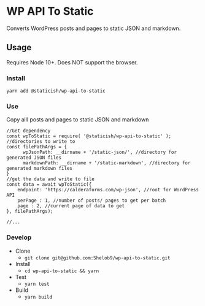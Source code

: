# WP API To Static

Converts WordPress posts and pages to static JSON and markdown.


## Usage

Requires Node 10+. Does NOT support the browser.

### Install

```
yarn add @staticish/wp-api-to-static
```

### Use

Copy alll posts and pages to static JSON and markdown

```
//Get dependency
const wpToStatic = require( '@staticish/wp-api-to-static' );
//directories to write to
const filePathArgs = {
      wpJsonPath: __dirname + '/static-json/', //directory for generated JSON files
      markdownPath: __dirname + '/static-markdown', //directory for generated markdown files
}
//get the data and write to file
const data = await wpToStatic({
    endpoint: 'https://calderaforms.com/wp-json', //root for WordPress API
    perPage : 1, //number of posts/ pages to get per batch
    page : 2, //current page of data to get
}, filePathArgs);

//...
```

### Develop

- Clone
    - `git clone git@github.com:Shelob9/wp-api-to-static.git`
- Install
    - `cd wp-api-to-static && yarn`
- Test
    - `yarn test`
- Build
    - `yarn build`
